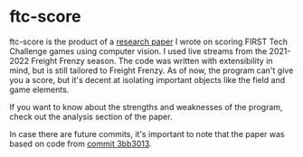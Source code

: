 # ftc-score
ftc-score is the product of a [research paper](https://github.com/Yey007/ftc-score/blob/main/paper/paper.pdf) I wrote on scoring FIRST Tech Challenge games using computer vision.
I used live streams from the 2021-2022 Freight Frenzy season. The code was written with extensibility in mind, but is still tailored to Freight Frenzy. As of now, the program can't give you a score, but it's decent at isolating important objects like the field and game elements.

If you want to know about the strengths and weaknesses of the program, check out the analysis section of the paper. 

In case there are future commits, it's important to note that the paper was based on code from [commit 3bb3013](https://github.com/Yey007/ftc-score/tree/3bb3013bfc7470b2b5b0cca7c989c30e72954272).
